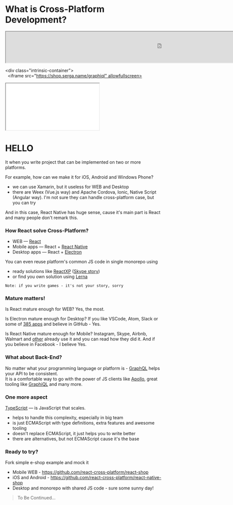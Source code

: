 # What is Cross-Platform Development?

<html>
<iframe src="https://shop.serga.name/graphiql" width="1000" height="100/">
</iframe>
</html>

<div class="intrinsic-container">
  <iframe src="https://shop.serga.name/graphiql" allowfullscreen></iframe>
</div>

<div class="intrinsic-container">
  <iframe src="//www.youtube.com/embed/KMYrIi_Mt8A" allowfullscreen></iframe>


</div>

<h1>HELLO</h1>

It when you write project that can be implemented on two or more platforms.

For example, how can we make it for iOS, Android and Windows Phone?

* we can use Xamarin, but it useless for WEB and Desktop
* there are Weex (Vue.js way) and Apache Cordova, Ionic, Native Script (Angular way). I'm not sure they can handle cross-platform case, but you can try

And in this case, React Native has huge sense, cause it's main part is React and many people don't remark this.

### How React solve Cross-Platform?

* WEB — [React](https://facebook.github.io/react/)
* Mobile apps — React + [React Native](https://facebook.github.io/react-native/)
* Desktop apps — React + [Electron](https://electron.atom.io/)

You can even reuse platform's common JS code in single monorepo using

* ready solutions like [ReactXP](https://microsoft.github.io/reactxp/) ([Skype story](https://microsoft.github.io/reactxp/blog/2017/04/06/introducing-reactxp.html)) 
* or find you own solution using [Lerna](https://lernajs.io/)

`Note: if you write games - it's not your story, sorry`

### Mature matters!

Is React mature enough for WEB? Yes, the most.

Is Electron mature enough for Desktop? If you like VSCode, Atom, Slack or some of [385 apps](https://electron.atom.io/apps/) and believe in GitHub - Yes.

Is React Native mature enough for Mobile? Instagram, Skype, Airbnb, Walmart and [other](https://facebook.github.io/react-native/showcase.html) already use it and you can read how they did it. And if you believe in Facebook - I believe Yes.

### What about Back-End?

No matter what your programming language or platform is - [GraphQL](http://graphql.org/) helps your API to be consistent.
<br/> 
It is a comfortable way to go with the power of JS clients like [Apollo](http://dev.apollodata.com/), great tooling like [GraphiQL](https://github.com/graphql/graphiql) and many more.

### One more aspect

[TypeScript](https://www.typescriptlang.org/) — is JavaScript that scales.

* helps to handle this complexity, especially in big team
* is just ECMAScript with type definitions, extra features and awesome tooling
* doesn't replace ECMAScript, it just helps you to write better
* there are alternatives, but not ECMAScript cause it's the base

### Ready to try?

Fork simple e-shop example and mock it

* Mobile WEB - https://github.com/react-cross-platform/react-shop
* iOS and Android - https://github.com/react-cross-platform/react-native-shop
* Desktop and monorepo with shared JS code - sure some sunny day!

> To Be Continued...
